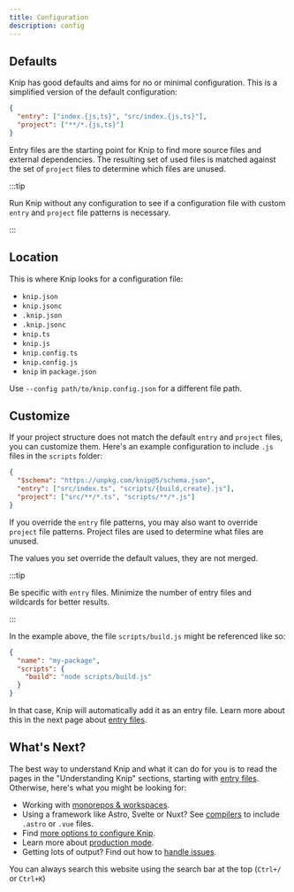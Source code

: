 ```yaml
---
title: Configuration
description: config
---
```


## Defaults

Knip has good defaults and aims for no or minimal configuration. This is a
simplified version of the default configuration:

```json
{
  "entry": ["index.{js,ts}", "src/index.{js,ts}"],
  "project": ["**/*.{js,ts}"]
}
```

Entry files are the starting point for Knip to find more source files and
external dependencies. The resulting set of used files is matched against the
set of `project` files to determine which files are unused.

:::tip

Run Knip without any configuration to see if a configuration file with custom
`entry` and `project` file patterns is necessary.

:::

## Location

This is where Knip looks for a configuration file:

- `knip.json`
- `knip.jsonc`
- `.knip.json`
- `.knip.jsonc`
- `knip.ts`
- `knip.js`
- `knip.config.ts`
- `knip.config.js`
- `knip` in `package.json`

Use `--config path/to/knip.config.json` for a different file path.

## Customize

If your project structure does not match the default `entry` and `project`
files, you can customize them. Here's an example configuration to include `.js`
files in the `scripts` folder:

```json title="knip.json"
{
  "$schema": "https://unpkg.com/knip@5/schema.json",
  "entry": ["src/index.ts", "scripts/{build,create}.js"],
  "project": ["src/**/*.ts", "scripts/**/*.js"]
}
```

If you override the `entry` file patterns, you may also want to override
`project` file patterns. Project files are used to determine what files are
unused.

The values you set override the default values, they are not merged.

:::tip

Be specific with `entry` files. Minimize the number of entry files and wildcards
for better results.

:::

In the example above, the file `scripts/build.js` might be referenced like so:

```json title="package.json"
{
  "name": "my-package",
  "scripts": {
    "build": "node scripts/build.js"
  }
}
```

In that case, Knip will automatically add it as an entry file. Learn more about
this in the next page about [entry files][1].

## What's Next?

The best way to understand Knip and what it can do for you is to read the pages
in the "Understanding Knip" sections, starting with [entry files][1]. Otherwise,
here's what you might be looking for:

- Working with [monorepos & workspaces][2].
- Using a framework like Astro, Svelte or Nuxt? See [compilers][3] to include
  `.astro` or `.vue` files.
- Find [more options to configure Knip][4].
- Learn more about [production mode][5].
- Getting lots of output? Find out how to [handle issues][6].

You can always search this website using the search bar at the top (`Ctrl+/` or
`Ctrl+K`)

[1]: ../explanations/entry-files.md
[2]: ../features/monorepos-and-workspaces.md
[3]: ../features/compilers.md
[4]: ../reference/configuration.md
[5]: ../features/production-mode.md
[6]: ../guides/handling-issues.md
